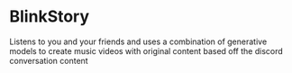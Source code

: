 # BlinkStory
 
Listens to you and your friends and uses a combination of generative models to create music videos with original content based off the discord conversation content
